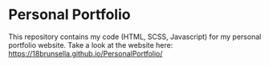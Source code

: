 # Personal Portfolio
This repository contains my code (HTML, SCSS, Javascript) for my personal portfolio website. 
Take a look at the website here: https://18brunsella.github.io/PersonalPortfolio/
